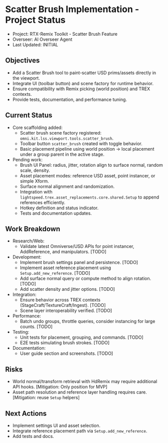 # Scatter Brush Implementation - Project Status

- Project: RTX-Remix Toolkit - Scatter Brush Feature
- Overseer: AI Overseer Agent
- Last Updated: INITIAL

## Objectives
- Add a Scatter Brush tool to paint-scatter USD prims/assets directly in the viewport.
- Integrate UI (toolbar button) and scene factory for runtime behavior.
- Ensure compatibility with Remix picking (world position) and TREX contexts.
- Provide tests, documentation, and performance tuning.

## Current Status
- Core scaffolding added:
  - Scatter brush scene factory registered: `omni.kit.lss.viewport.tools.scatter_brush`.
  - Toolbar button `scatter_brush` created with toggle behavior.
  - Basic placement pipeline using world position → local placement under a group parent in the active stage.
- Pending work:
  - Brush UI Panel: radius, jitter, rotation align to surface normal, random scale, density.
  - Asset placement modes: reference USD asset, point instancer, or simple Xform.
  - Surface normal alignment and randomization.
  - Integration with `lightspeed.trex.asset_replacements.core.shared.Setup` to append references efficiently.
  - Hotkey definition and status indicator.
  - Tests and documentation updates.

## Work Breakdown
- Research/Web:
  - Validate latest Omniverse/USD APIs for point instancer, AddReference, and manipulators. [TODO]
- Development:
  - Implement brush settings panel and persistence. [TODO]
  - Implement asset reference placement using `Setup.add_new_reference`. [TODO]
  - Add surface normal query or compute method to align rotation. [TODO]
  - Add scatter density and jitter options. [TODO]
- Integration:
  - Ensure behavior across TREX contexts (StageCraft/TextureCraft/Ingest). [TODO]
  - Scene layer interoperability verified. [TODO]
- Performance:
  - Batch undo groups, throttle queries, consider instancing for large counts. [TODO]
- Testing:
  - Unit tests for placement, grouping, and commands. [TODO]
  - E2E tests simulating brush strokes. [TODO]
- Documentation:
  - User guide section and screenshots. [TODO]

## Risks
- World normal/transform retrieval with HdRemix may require additional API hooks. [Mitigation: Only position for MVP]
- Asset path resolution and reference layer handling requires care. [Mitigation: reuse `Setup` helpers]

## Next Actions
- Implement settings UI and asset selection.
- Integrate reference placement path via `Setup.add_new_reference`.
- Add tests and docs.